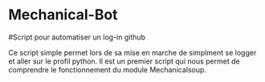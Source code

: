 # Mechanical-Bot

#Script pour automatiser un log-in github

Ce script simple permet lors de sa mise en marche de simplment se logger et aller sur le profil python. Il est un premier script qui nous permet de comprendre le fonctionnement du module Mechanicalsoup.
